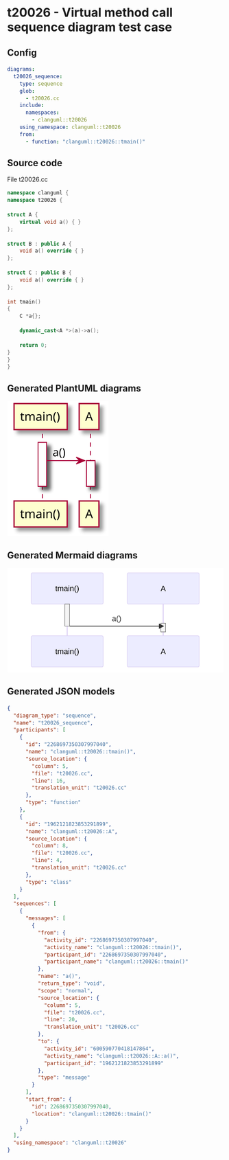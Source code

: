 # t20026 - Virtual method call sequence diagram test case
## Config
```yaml
diagrams:
  t20026_sequence:
    type: sequence
    glob:
      - t20026.cc
    include:
      namespaces:
        - clanguml::t20026
    using_namespace: clanguml::t20026
    from:
      - function: "clanguml::t20026::tmain()"
```
## Source code
File t20026.cc
```cpp
namespace clanguml {
namespace t20026 {

struct A {
    virtual void a() { }
};

struct B : public A {
    void a() override { }
};

struct C : public B {
    void a() override { }
};

int tmain()
{
    C *a{};

    dynamic_cast<A *>(a)->a();

    return 0;
}
}
}
```
## Generated PlantUML diagrams
![t20026_sequence](./t20026_sequence.svg "Virtual method call sequence diagram test case")
## Generated Mermaid diagrams
![t20026_sequence](./t20026_sequence_mermaid.svg "Virtual method call sequence diagram test case")
## Generated JSON models
```json
{
  "diagram_type": "sequence",
  "name": "t20026_sequence",
  "participants": [
    {
      "id": "2268697350307997040",
      "name": "clanguml::t20026::tmain()",
      "source_location": {
        "column": 5,
        "file": "t20026.cc",
        "line": 16,
        "translation_unit": "t20026.cc"
      },
      "type": "function"
    },
    {
      "id": "1962121823853291899",
      "name": "clanguml::t20026::A",
      "source_location": {
        "column": 8,
        "file": "t20026.cc",
        "line": 4,
        "translation_unit": "t20026.cc"
      },
      "type": "class"
    }
  ],
  "sequences": [
    {
      "messages": [
        {
          "from": {
            "activity_id": "2268697350307997040",
            "activity_name": "clanguml::t20026::tmain()",
            "participant_id": "2268697350307997040",
            "participant_name": "clanguml::t20026::tmain()"
          },
          "name": "a()",
          "return_type": "void",
          "scope": "normal",
          "source_location": {
            "column": 5,
            "file": "t20026.cc",
            "line": 20,
            "translation_unit": "t20026.cc"
          },
          "to": {
            "activity_id": "600590770418147864",
            "activity_name": "clanguml::t20026::A::a()",
            "participant_id": "1962121823853291899"
          },
          "type": "message"
        }
      ],
      "start_from": {
        "id": 2268697350307997040,
        "location": "clanguml::t20026::tmain()"
      }
    }
  ],
  "using_namespace": "clanguml::t20026"
}
```
